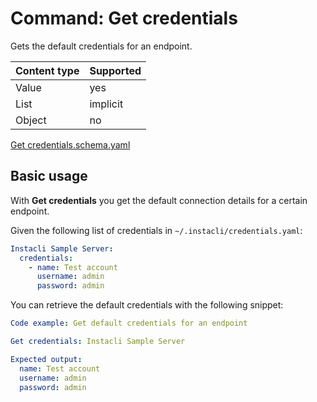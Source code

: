 # Command: Get credentials

Gets the default credentials for an endpoint.

| Content type | Supported |
|--------------|-----------|
| Value        | yes       |
| List         | implicit  |
| Object       | no        |

[Get credentials.schema.yaml](schema/Get%20credentials.schema.yaml)

## Basic usage

With **Get credentials** you get the default connection details for a certain endpoint.

Given the following list of credentials in `~/.instacli/credentials.yaml`:

```yaml file:credentials.yaml
Instacli Sample Server:
  credentials:
    - name: Test account
      username: admin
      password: admin
```

You can retrieve the default credentials with the following snippet:

```yaml instacli
Code example: Get default credentials for an endpoint

Get credentials: Instacli Sample Server

Expected output:
  name: Test account
  username: admin
  password: admin
```

